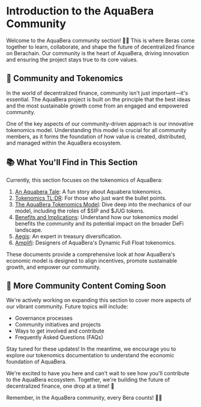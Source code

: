 # Introduction to the AquaBera Community

Welcome to the AquaBera community section! 🐻💧 This is where Beras come together to learn, collaborate, and shape the future of decentralized finance on Berachain. Our community is the heart of AquaBera, driving innovation and ensuring the project stays true to its core values.

## 🌟 Community and Tokenomics

In the world of decentralized finance, community isn't just important—it's essential. The AquaBera project is built on the principle that the best ideas and the most sustainable growth come from an engaged and empowered community. 

One of the key aspects of our community-driven approach is our innovative tokenomics model. Understanding this model is crucial for all community members, as it forms the foundation of how value is created, distributed, and managed within the AquaBera ecosystem.

## 📚 What You'll Find in This Section

Currently, this section focuses on the tokenomics of AquaBera:

1. [An Aquabera Tale](./tokenomics/tokenomics.md): A fun story about Aquabera tokenomics.
2. [Tokenomics TL;DR](./tokenomics/benefits-and-implications.md): For those who just want the bullet points.
3. [The AquaBera Tokenomics Model](./tokenomics/aquabera-model.md): Dive deep into the mechanics of our model, including the roles of $SIP and $JUG tokens.
5. [Benefits and Implications](./tokenomics/benefits-and-implications.md): Understand how our tokenomics model benefits the community and its potential impact on the broader DeFi landscape.
6. [Aegis](./partners/aegis.md): An expert in treasury diversification.
7. [Amplifi](./partners/amplifi.md): Designers of AquaBera's Dynamic Full Float tokenomics.

These documents provide a comprehensive look at how AquaBera's economic model is designed to align incentives, promote sustainable growth, and empower our community.

## 🚧 More Community Content Coming Soon

We're actively working on expanding this section to cover more aspects of our vibrant community. Future topics will include:

- Governance processes
- Community initiatives and projects
- Ways to get involved and contribute
- Frequently Asked Questions (FAQs)

Stay tuned for these updates! In the meantime, we encourage you to explore our tokenomics documentation to understand the economic foundation of AquaBera.

We're excited to have you here and can't wait to see how you'll contribute to the AquaBera ecosystem. Together, we're building the future of decentralized finance, one drop at a time! 🌊

Remember, in the AquaBera community, every Bera counts! 🐻✨